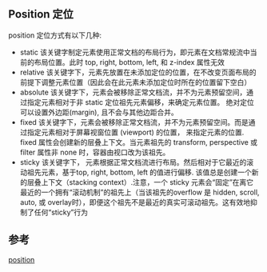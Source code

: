 ## Position 定位

position 定位方式有以下几种:

* static 该关键字制定元素使用正常文档的布局行为，即元素在文档常规流中当前的布局位置。此时 top, right, bottom, left, 和 z-index 属性无效 
* relative  该关键字下，元素先放置在未添加定位的位置，在不改变页面布局的前提下调整元素位置（因此会在此元素未添加定位时所在的位置留下空白）
* absolute 该关键字下，元素会被移除正常文档流，并不为元素预留空间，通过指定元素相对于非 static 定位祖先元素偏移，来确定元素位置。 绝对定位可以设置外边距(margin), 且不会与其他边距合并。
* fixed 该关键字下，元素会被移除正常文档流，并不为元素预留空间。而是通过指定元素相对于屏幕视窗位置 (viewport) 的位置， 来指定元素的位置. fixed 属性会创建新的层叠上下文。当元素祖先的 transform, perspective 或 filter 属性非 none 时，容器由视口改为该祖先。
* sticky 该关键字下， 元素根据正常文档流进行布局。然后相对于它最近的滚动祖先元素，基于top, right, bottom, left 的值进行偏移. 该值总是创建一个新的层叠上下文（stacking context）.注意，一个 sticky 元素会“固定”在离它最近的一个拥有“滚动机制”的祖先上（当该祖先的overflow 是 hidden, scroll, auto, 或 overlay时），即便这个祖先不是最近的真实可滚动祖先。这有效地抑制了任何“sticky”行为



## 参考
[position](https://developer.mozilla.org/zh-CN/docs/Web/CSS/position)